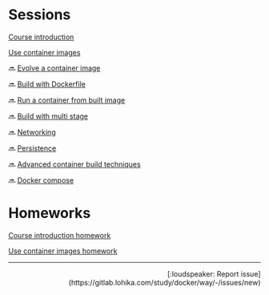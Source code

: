 # Sessions

[Course introduction](/course%20introduction/README.md)

[Use container images](/use%20container%20images/README.md)

:soon: [Evolve a container image](/evolve%20a%20container%20image/README.md)

:soon: [Build with Dockerfile](/build%20with%20dockerfile/README.md)

:soon: [Run a container from built image](/run%20a%20container%20from%20built%20image/README.md)

:soon: [Build with multi stage](/build%20with%20mutli%20stage/README.md)

:soon: [Networking](/networking/README.md)

:soon: [Persistence](/persistence/README.md)

:soon: [Advanced container build techniques](/advanced%20container%20build%20techniques/README.md)

:soon: [Docker compose](/docker%20compose/README.md)

# Homeworks

[Course introduction homework](/course%20introduction/homework/README.md)

[Use container images homework](/use%20container%20images/homework/README.md)

---
<div align="right">[:loudspeaker: Report issue](https://gitlab.lohika.com/study/docker/way/-/issues/new)</div>
